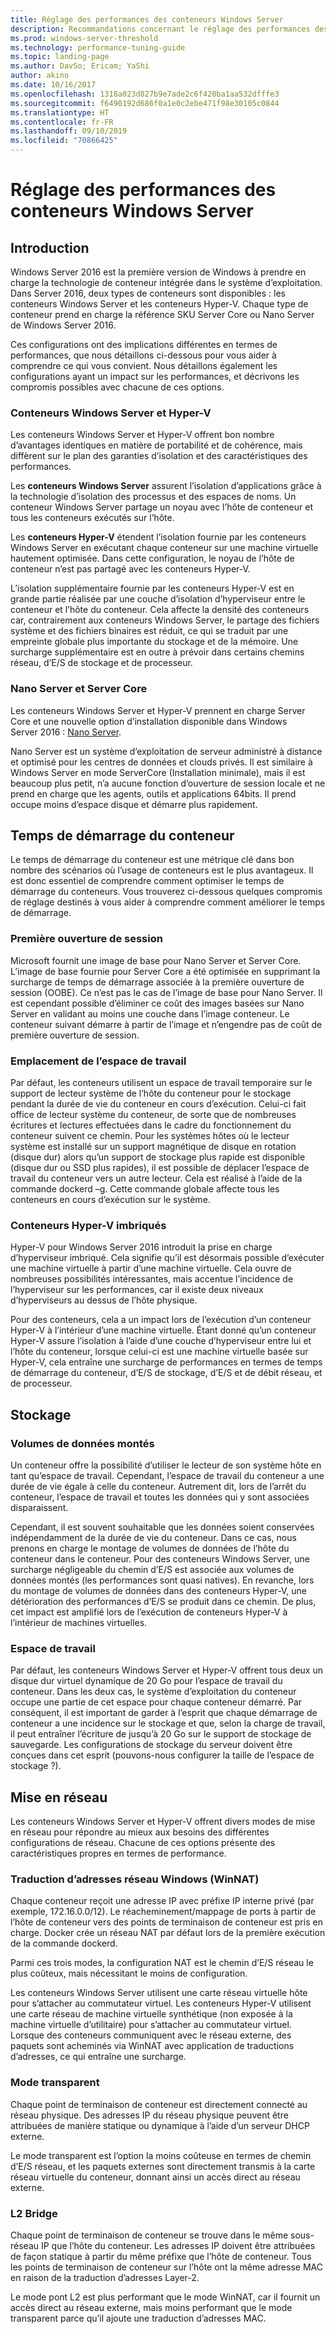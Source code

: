 ```yaml
---
title: Réglage des performances des conteneurs Windows Server
description: Recommandations concernant le réglage des performances des conteneurs sur Windows Server 16
ms.prod: windows-server-threshold
ms.technology: performance-tuning-guide
ms.topic: landing-page
ms.author: DavSo; Ericam; YaShi
author: akino
ms.date: 10/16/2017
ms.openlocfilehash: 1318a023d827b9e7ade2c6f420ba1aa532dfffe3
ms.sourcegitcommit: f6490192d686f0a1e0c2ebe471f98e30105c0844
ms.translationtype: HT
ms.contentlocale: fr-FR
ms.lasthandoff: 09/10/2019
ms.locfileid: "70866425"
---
```

# <a name="performance-tuning-windows-server-containers"></a>Réglage des performances des conteneurs Windows Server

## <a name="introduction"></a>Introduction
Windows Server 2016 est la première version de Windows à prendre en charge la technologie de conteneur intégrée dans le système d’exploitation. Dans Server 2016, deux types de conteneurs sont disponibles : les conteneurs Windows Server et les conteneurs Hyper-V. Chaque type de conteneur prend en charge la référence SKU Server Core ou Nano Server de Windows Server 2016. 

Ces configurations ont des implications différentes en termes de performances, que nous détaillons ci-dessous pour vous aider à comprendre ce qui vous convient. Nous détaillons également les configurations ayant un impact sur les performances, et décrivons les compromis possibles avec chacune de ces options.

### <a name="windows-server-container-and-hyper-v-containers"></a>Conteneurs Windows Server et Hyper-V

Les conteneurs Windows Server et Hyper-V offrent bon nombre d’avantages identiques en matière de portabilité et de cohérence, mais diffèrent sur le plan des garanties d’isolation et des caractéristiques des performances.

Les **conteneurs Windows Server** assurent l’isolation d’applications grâce à la technologie d’isolation des processus et des espaces de noms. Un conteneur Windows Server partage un noyau avec l’hôte de conteneur et tous les conteneurs exécutés sur l’hôte.

Les **conteneurs Hyper-V** étendent l’isolation fournie par les conteneurs Windows Server en exécutant chaque conteneur sur une machine virtuelle hautement optimisée. Dans cette configuration, le noyau de l’hôte de conteneur n’est pas partagé avec les conteneurs Hyper-V.

L’isolation supplémentaire fournie par les conteneurs Hyper-V est en grande partie réalisée par une couche d’isolation d’hyperviseur entre le conteneur et l’hôte du conteneur. Cela affecte la densité des conteneurs car, contrairement aux conteneurs Windows Server, le partage des fichiers système et des fichiers binaires est réduit, ce qui se traduit par une empreinte globale plus importante du stockage et de la mémoire. Une surcharge supplémentaire est en outre à prévoir dans certains chemins réseau, d’E/S de stockage et de processeur.

### <a name="nano-server-and-server-core"></a>Nano Server et Server Core

Les conteneurs Windows Server et Hyper-V prennent en charge Server Core et une nouvelle option d’installation disponible dans Windows Server 2016 : [Nano Server](https://technet.microsoft.com/windows-server-docs/compute/nano-server/getting-started-with-nano-server). 

Nano Server est un système d’exploitation de serveur administré à distance et optimisé pour les centres de données et clouds privés. Il est similaire à Windows Server en mode ServerCore (Installation minimale), mais il est beaucoup plus petit, n’a aucune fonction d’ouverture de session locale et ne prend en charge que les agents, outils et applications 64bits. Il prend occupe moins d’espace disque et démarre plus rapidement.

## <a name="container-start-up-time"></a>Temps de démarrage du conteneur
Le temps de démarrage du conteneur est une métrique clé dans bon nombre des scénarios où l’usage de conteneurs est le plus avantageux. Il est donc essentiel de comprendre comment optimiser le temps de démarrage du conteneurs. Vous trouverez ci-dessous quelques compromis de réglage destinés à vous aider à comprendre comment améliorer le temps de démarrage.

### <a name="first-logon"></a>Première ouverture de session

Microsoft fournit une image de base pour Nano Server et Server Core. L’image de base fournie pour Server Core a été optimisée en supprimant la surcharge de temps de démarrage associée à la première ouverture de session (OOBE). Ce n’est pas le cas de l’image de base pour Nano Server. Il est cependant possible d’éliminer ce coût des images basées sur Nano Server en validant au moins une couche dans l’image conteneur. Le conteneur suivant démarre à partir de l’image et n’engendre pas de coût de première ouverture de session.
### <a name="scratch-space-location"></a>Emplacement de l’espace de travail

Par défaut, les conteneurs utilisent un espace de travail temporaire sur le support de lecteur système de l’hôte du conteneur pour le stockage pendant la durée de vie du conteneur en cours d’exécution. Celui-ci fait office de lecteur système du conteneur, de sorte que de nombreuses écritures et lectures effectuées dans le cadre du fonctionnement du conteneur suivent ce chemin. Pour les systèmes hôtes où le lecteur système est installé sur un support magnétique de disque en rotation (disque dur) alors qu’un support de stockage plus rapide est disponible (disque dur ou SSD plus rapides), il est possible de déplacer l’espace de travail du conteneur vers un autre lecteur. Cela est réalisé à l’aide de la commande dockerd –g. Cette commande globale affecte tous les conteneurs en cours d’exécution sur le système.

### <a name="nested-hyper-v-containers"></a>Conteneurs Hyper-V imbriqués
Hyper-V pour Windows Server 2016 introduit la prise en charge d’hyperviseur imbriqué. Cela signifie qu’il est désormais possible d’exécuter une machine virtuelle à partir d’une machine virtuelle. Cela ouvre de nombreuses possibilités intéressantes, mais accentue l’incidence de l’hyperviseur sur les performances, car il existe deux niveaux d’hyperviseurs au dessus de l’hôte physique.

Pour des conteneurs, cela a un impact lors de l’exécution d’un conteneur Hyper-V à l’intérieur d’une machine virtuelle. Étant donné qu’un conteneur Hyper-V assure l’isolation à l’aide d’une couche d’hyperviseur entre lui et l’hôte du conteneur, lorsque celui-ci est une machine virtuelle basée sur Hyper-V, cela entraîne une surcharge de performances en termes de temps de démarrage du conteneur, d’E/S de stockage, d’E/S et de débit réseau, et de processeur.

## <a name="storage"></a>Stockage
### <a name="mounted-data-volumes"></a>Volumes de données montés

Un conteneur offre la possibilité d’utiliser le lecteur de son système hôte en tant qu’espace de travail. Cependant, l’espace de travail du conteneur a une durée de vie égale à celle du conteneur. Autrement dit, lors de l’arrêt du conteneur, l’espace de travail et toutes les données qui y sont associées disparaissent.

Cependant, il est souvent souhaitable que les données soient conservées indépendamment de la durée de vie du conteneur. Dans ce cas, nous prenons en charge le montage de volumes de données de l’hôte du conteneur dans le conteneur. Pour des conteneurs Windows Server, une surcharge négligeable du chemin d’E/S est associée aux volumes de données montés (les performances sont quasi natives). En revanche, lors du montage de volumes de données dans des conteneurs Hyper-V, une détérioration des performances d’E/S se produit dans ce chemin. De plus, cet impact est amplifié lors de l’exécution de conteneurs Hyper-V à l’intérieur de machines virtuelles.

### <a name="scratch-space"></a>Espace de travail

Par défaut, les conteneurs Windows Server et Hyper-V offrent tous deux un disque dur virtuel dynamique de 20 Go pour l’espace de travail du conteneur. Dans les deux cas, le système d’exploitation du conteneur occupe une partie de cet espace pour chaque conteneur démarré. Par conséquent, il est important de garder à l’esprit que chaque démarrage de conteneur a une incidence sur le stockage et que, selon la charge de travail, il peut entraîner l’écriture de jusqu’à 20 Go sur le support de stockage de sauvegarde. Les configurations de stockage du serveur doivent être conçues dans cet esprit
(pouvons-nous configurer la taille de l’espace de stockage ?).

## <a name="networking"></a>Mise en réseau
Les conteneurs Windows Server et Hyper-V offrent divers modes de mise en réseau pour répondre au mieux aux besoins des différentes configurations de réseau. Chacune de ces options présente des caractéristiques propres en termes de performance.

### <a name="windows-network-address-translation-winnat"></a>Traduction d’adresses réseau Windows (WinNAT)

Chaque conteneur reçoit une adresse IP avec préfixe IP interne privé (par exemple, 172.16.0.0/12). Le réacheminement/mappage de ports à partir de l’hôte de conteneur vers des points de terminaison de conteneur est pris en charge. Docker crée un réseau NAT par défaut lors de la première exécution de la commande dockerd.

Parmi ces trois modes, la configuration NAT est le chemin d’E/S réseau le plus coûteux, mais nécessitant le moins de configuration. 

Les conteneurs Windows Server utilisent une carte réseau virtuelle hôte pour s’attacher au commutateur virtuel. Les conteneurs Hyper-V utilisent une carte réseau de machine virtuelle synthétique (non exposée à la machine virtuelle d’utilitaire) pour s’attacher au commutateur virtuel. Lorsque des conteneurs communiquent avec le réseau externe, des paquets sont acheminés via WinNAT avec application de traductions d’adresses, ce qui entraîne une surcharge.

### <a name="transparent"></a>Mode transparent

Chaque point de terminaison de conteneur est directement connecté au réseau physique. Des adresses IP du réseau physique peuvent être attribuées de manière statique ou dynamique à l’aide d’un serveur DHCP externe.

Le mode transparent est l’option la moins coûteuse en termes de chemin d’E/S réseau, et les paquets externes sont directement transmis à la carte réseau virtuelle du conteneur, donnant ainsi un accès direct au réseau externe.

### <a name="l2-bridge"></a>L2 Bridge
Chaque point de terminaison de conteneur se trouve dans le même sous-réseau IP que l’hôte du conteneur. Les adresses IP doivent être attribuées de façon statique à partir du même préfixe que l’hôte de conteneur. Tous les points de terminaison de conteneur sur l’hôte ont la même adresse MAC en raison de la traduction d’adresses Layer-2.

Le mode pont L2 est plus performant que le mode WinNAT, car il fournit un accès direct au réseau externe, mais moins performant que le mode transparent parce qu’il ajoute une traduction d’adresses MAC.




